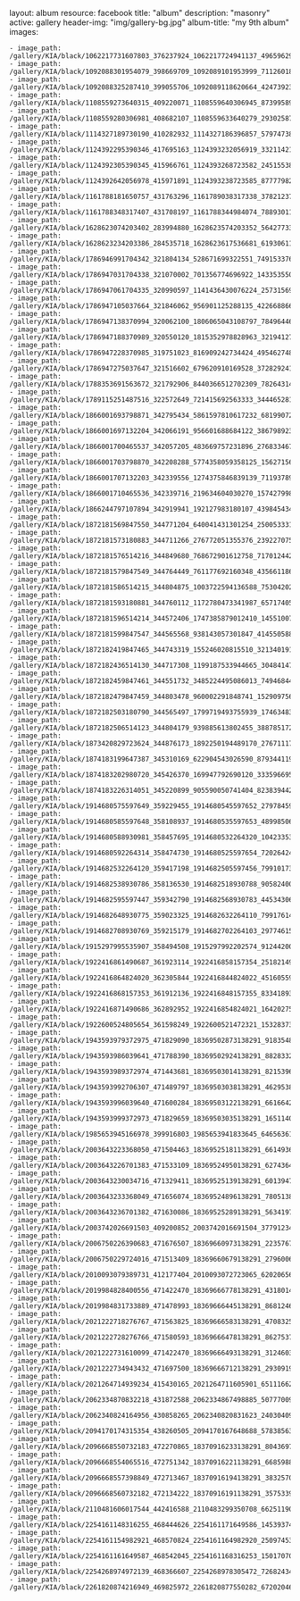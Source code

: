 
layout: album
resource: facebook
title: "album"
description: "masonry"
active: gallery
header-img: "img/gallery-bg.jpg"
album-title: "my 9th album"
images:
    
    - image_path: /gallery/KIA/black/1062217731607803_376237924_1062217724941137_4965962934378949833_n.jpg
    - image_path: /gallery/KIA/black/1092088301954079_398669709_1092089101953999_7112601854078624842_n.jpg
    - image_path: /gallery/KIA/black/1092088325287410_399055706_1092089118620664_4247392300617339464_n.jpg
    - image_path: /gallery/KIA/black/1108559273640315_409220071_1108559640306945_8739958921256661412_n.jpg
    - image_path: /gallery/KIA/black/1108559280306981_408682107_1108559633640279_2930258708573956187_n.jpg
    - image_path: /gallery/KIA/black/1114327189730190_410282932_1114327186396857_5797473805379388866_n.jpg
    - image_path: /gallery/KIA/black/1124392295390346_417695163_1124393232056919_3321142130841533652_n.jpg
    - image_path: /gallery/KIA/black/1124392305390345_415966761_1124393268723582_2451553802598402480_n.jpg
    - image_path: /gallery/KIA/black/1124392642056978_415971891_1124393238723585_8777798250236721095_n.jpg
    - image_path: /gallery/KIA/black/1161788181650757_431763296_1161789038317338_3782123773194483329_n.jpg
    - image_path: /gallery/KIA/black/1161788348317407_431708197_1161788344984074_7889301102255243040_n.jpg
    - image_path: /gallery/KIA/black/1628623074203402_283994880_1628623574203352_5642773371551627379_n.jpg
    - image_path: /gallery/KIA/black/1628623234203386_284535718_1628623617536681_6193061199186520128_n.jpg
    - image_path: /gallery/KIA/black/1786946991704342_321804134_528671699322551_7491533763318239897_n.jpg
    - image_path: /gallery/KIA/black/1786947031704338_321070002_701356774696922_1433535507271058646_n.jpg
    - image_path: /gallery/KIA/black/1786947061704335_320990597_1141436430076224_2573156964594450003_n.jpg
    - image_path: /gallery/KIA/black/1786947105037664_321846062_956901125288135_422668866572760570_n.jpg
    - image_path: /gallery/KIA/black/1786947138370994_320062100_1806065043108797_7849644687362658070_n.jpg
    - image_path: /gallery/KIA/black/1786947188370989_320550120_1815352978828963_3219412761081769652_n.jpg
    - image_path: /gallery/KIA/black/1786947228370985_319751023_816909242734424_4954627486765678359_n.jpg
    - image_path: /gallery/KIA/black/1786947275037647_321516602_679620910169528_3728292413199545542_n.jpg
    - image_path: /gallery/KIA/black/1788353691563672_321792906_8440366512702309_782643147337224616_n.jpg
    - image_path: /gallery/KIA/black/1789115251487516_322572649_721415692563333_3444652814143717837_n.jpg
    - image_path: /gallery/KIA/black/1866001693798871_342795434_5861597810617232_6819907262114423848_n.jpg
    - image_path: /gallery/KIA/black/1866001697132204_342066191_956601688684122_3867989239638733094_n.jpg
    - image_path: /gallery/KIA/black/1866001700465537_342057205_483669757231896_2768334677818992306_n.jpg
    - image_path: /gallery/KIA/black/1866001703798870_342208288_5774358059358125_1562715640250649121_n.jpg
    - image_path: /gallery/KIA/black/1866001707132203_342339556_1274375846839139_7119378957291757792_n.jpg
    - image_path: /gallery/KIA/black/1866001710465536_342339716_219634604030270_1574279980011794673_n.jpg
    - image_path: /gallery/KIA/black/1866244797107894_342919941_192127983180107_439845434312385502_n.jpg
    - image_path: /gallery/KIA/black/1872181569847550_344771204_640041431301254_2500533310944778851_n.jpg
    - image_path: /gallery/KIA/black/1872181573180883_344711266_276772051355376_2392270754146615326_n.jpg
    - image_path: /gallery/KIA/black/1872181576514216_344849680_768672901612758_717012442672301697_n.jpg
    - image_path: /gallery/KIA/black/1872181579847549_344764449_761177692160348_435661186736730921_n.jpg
    - image_path: /gallery/KIA/black/1872181586514215_344804875_1003722594136588_7530420224281917678_n.jpg
    - image_path: /gallery/KIA/black/1872181593180881_344760112_1172780473341987_657174058845627780_n.jpg
    - image_path: /gallery/KIA/black/1872181596514214_344572406_1747385879012410_1455100789763372686_n.jpg
    - image_path: /gallery/KIA/black/1872181599847547_344565568_938143057301847_4145505884127731180_n.jpg
    - image_path: /gallery/KIA/black/1872182419847465_344743319_155246020815510_3213401911973942375_n.jpg
    - image_path: /gallery/KIA/black/1872182436514130_344717308_1199187533944665_3048414795759380128_n.jpg
    - image_path: /gallery/KIA/black/1872182459847461_344551732_3485224495086013_7494684453545939168_n.jpg
    - image_path: /gallery/KIA/black/1872182479847459_344803478_960002291848741_1529097567122348468_n.jpg
    - image_path: /gallery/KIA/black/1872182503180790_344565497_1799719493755939_1746348341029318904_n.jpg
    - image_path: /gallery/KIA/black/1872182506514123_344804179_939885613802455_3887851720298061441_n.jpg
    - image_path: /gallery/KIA/black/1873420829723624_344876173_1892250194489170_2767111745372971245_n.jpg
    - image_path: /gallery/KIA/black/1874183199647387_345310169_622904543026590_8793441197834797647_n.jpg
    - image_path: /gallery/KIA/black/1874183202980720_345426370_169947792690120_3335966951205884889_n.jpg
    - image_path: /gallery/KIA/black/1874183226314051_345220899_905590050741404_8238394421908594920_n.jpg
    - image_path: /gallery/KIA/black/1914680575597649_359229455_1914680545597652_2797845916233877309_n.jpg
    - image_path: /gallery/KIA/black/1914680585597648_358108937_1914680535597653_4899850654591651895_n.jpg
    - image_path: /gallery/KIA/black/1914680588930981_358457695_1914680532264320_1042335361304604129_n.jpg
    - image_path: /gallery/KIA/black/1914680592264314_358474730_1914680525597654_7202642454833807661_n.jpg
    - image_path: /gallery/KIA/black/1914682532264120_359417198_1914682505597456_7991017323442117187_n.jpg
    - image_path: /gallery/KIA/black/1914682538930786_358136530_1914682518930788_9058240040067785182_n.jpg
    - image_path: /gallery/KIA/black/1914682595597447_359342790_1914682568930783_4453430628222091095_n.jpg
    - image_path: /gallery/KIA/black/1914682648930775_359023325_1914682632264110_7991761495312221822_n.jpg
    - image_path: /gallery/KIA/black/1914682708930769_359215179_1914682702264103_297746154535902225_n.jpg
    - image_path: /gallery/KIA/black/1915297995535907_358494508_1915297992202574_9124420080660263647_n.jpg
    - image_path: /gallery/KIA/black/1922416861490687_361923114_1922416858157354_2518214961876141412_n.jpg
    - image_path: /gallery/KIA/black/1922416864824020_362305844_1922416844824022_4516055923126103301_n.jpg
    - image_path: /gallery/KIA/black/1922416868157353_361912136_1922416848157355_8334189391246372305_n.jpg
    - image_path: /gallery/KIA/black/1922416871490686_362892952_1922416854824021_1642027521949473000_n.jpg
    - image_path: /gallery/KIA/black/1922600524805654_361598249_1922600521472321_1532837384651194864_n.jpg
    - image_path: /gallery/KIA/black/1943593979372975_471829090_18369502873138291_9183548265161302962_n.jpg
    - image_path: /gallery/KIA/black/1943593986039641_471788390_18369502924138291_8828332270189299245_n.jpg
    - image_path: /gallery/KIA/black/1943593989372974_471443681_18369503014138291_8215396236459419848_n.jpg
    - image_path: /gallery/KIA/black/1943593992706307_471489797_18369503038138291_4629538866768290742_n.jpg
    - image_path: /gallery/KIA/black/1943593996039640_471600284_18369503122138291_6616642398387830004_n.jpg
    - image_path: /gallery/KIA/black/1943593999372973_471829659_18369503035138291_1651140774614806644_n.jpg
    - image_path: /gallery/KIA/black/1985653945166978_399916803_1985653941833645_646563614919949362_n.jpg
    - image_path: /gallery/KIA/black/2003643223368050_471504463_18369525181138291_6614936179255941463_n.jpg
    - image_path: /gallery/KIA/black/2003643226701383_471533109_18369524950138291_6274364898369026056_n.jpg
    - image_path: /gallery/KIA/black/2003643230034716_471329411_18369525139138291_6013947280050411984_n.jpg
    - image_path: /gallery/KIA/black/2003643233368049_471656074_18369524896138291_780513869474378222_n.jpg
    - image_path: /gallery/KIA/black/2003643236701382_471630086_18369525289138291_5634197659633316507_n.jpg
    - image_path: /gallery/KIA/black/2003742026691503_409200852_2003742016691504_3779123460964178634_n.jpg
    - image_path: /gallery/KIA/black/2006750226390683_471676507_18369660973138291_2235767563512438495_n.jpg
    - image_path: /gallery/KIA/black/2006750229724016_471513409_18369660679138291_2796006731755832429_n.jpg
    - image_path: /gallery/KIA/black/2010093079389731_412177404_2010093072723065_6202065692799896900_n.jpg
    - image_path: /gallery/KIA/black/2019984828400556_471422470_18369666778138291_4318014089631511177_n.jpg
    - image_path: /gallery/KIA/black/2019984831733889_471478993_18369666445138291_8681246447957118064_n.jpg
    - image_path: /gallery/KIA/black/2021222718276767_471563825_18369666583138291_4708325128043502890_n.jpg
    - image_path: /gallery/KIA/black/2021222728276766_471580593_18369666478138291_8627537065011104731_n.jpg
    - image_path: /gallery/KIA/black/2021222731610099_471422470_18369666493138291_3124603116009969868_n.jpg
    - image_path: /gallery/KIA/black/2021222734943432_471697500_18369666712138291_2930919267886545207_n.jpg
    - image_path: /gallery/KIA/black/2021264714939234_415430165_2021264711605901_6511166285197280904_n.jpg
    - image_path: /gallery/KIA/black/2062334870832218_431872588_2062334867498885_5077700952745103329_n.jpg
    - image_path: /gallery/KIA/black/2062340824164956_430858265_2062340820831623_2403040962755762772_n.jpg
    - image_path: /gallery/KIA/black/2094170174315354_438260505_2094170167648688_5783856304162650290_n.jpg
    - image_path: /gallery/KIA/black/2096668550732183_472270865_18370916233138291_8043697097361903158_n.jpg
    - image_path: /gallery/KIA/black/2096668554065516_472751342_18370916221138291_6685988647066822799_n.jpg
    - image_path: /gallery/KIA/black/2096668557398849_472713467_18370916194138291_3832570392330717629_n.jpg
    - image_path: /gallery/KIA/black/2096668560732182_472134222_18370916191138291_357533962839345109_n.jpg
    - image_path: /gallery/KIA/black/2110481606017544_442416588_2110483299350708_6625119096241067822_n.jpg
    - image_path: /gallery/KIA/black/2254161148316255_468444626_2254161171649586_145393742291512282_n.jpg
    - image_path: /gallery/KIA/black/2254161154982921_468570824_2254161164982920_2509745323134234712_n.jpg
    - image_path: /gallery/KIA/black/2254161161649587_468542045_2254161168316253_1501707003124474251_n.jpg
    - image_path: /gallery/KIA/black/2254268974972139_468366607_2254268978305472_7268243477801574724_n.jpg
    - image_path: /gallery/KIA/black/2261820874216949_469825972_2261820877550282_672020461661308213_n.jpg